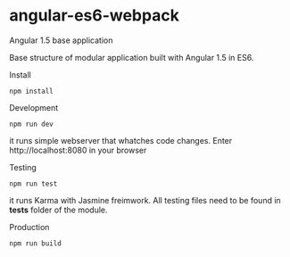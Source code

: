# angular-es6-webpack
Angular 1.5 base application

Base structure of modular application built with Angular 1.5 in ES6.

Install

    npm install

Development

    npm run dev

it runs simple webserver that whatches code changes. Enter http://localhost:8080 in your browser

Testing

    npm run test

it runs Karma with Jasmine freimwork. All testing files need to be found in __tests__ folder of the module.

Production

    npm run build
